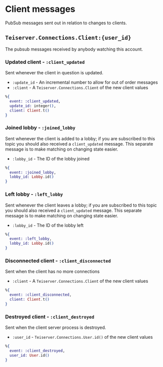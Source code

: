 # Client messages
PubSub messages sent out in relation to changes to clients.

## `Teiserver.Connections.Client:{user_id}`
The pubsub messages received by anybody watching this account.

### Updated client - `:client_updated`
Sent whenever the client in question is updated.

- `:update_id` - An incremental number to allow for out of order messages
- `:client` - A `Teiserver.Connections.Client` of the new client values

```elixir
%{
  event: :client_updated,
  update_id: integer(),
  client: Client.t()
}
```

### Joined lobby - `:joined_lobby`
Sent whenever the client is added to a lobby; if you are subscribed to this topic you should also received a `client_updated` message. This separate message is to make matching on changing state easier.

- `:lobby_id` - The ID of the lobby joined

```elixir
%{
  event: :joined_lobby,
  lobby_id: Lobby.id()
}
```

### Left lobby - `:left_lobby`
Sent whenever the client leaves a lobby; if you are subscribed to this topic you should also received a `client_updated` message. This separate message is to make matching on changing state easier.

- `:lobby_id` - The ID of the lobby left

```elixir
%{
  event: :left_lobby,
  lobby_id: Lobby.id()
}
```

### Disconnected client - `:client_disconnected`
Sent when the client has no more connections

- `:client` - A `Teiserver.Connections.Client` of the new client values

```elixir
%{
  event: :client_disconnected,
  client: Client.t()
}
```

### Destroyed client - `:client_destroyed`
Sent when the client server process is destroyed.

- `:user_id` - `Teiserver.Connections.User.id()` of the new client values

```elixir
%{
  event: :client_destroyed,
  user_id: User.id()
}
```
